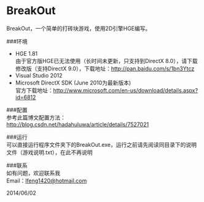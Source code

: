 BreakOut
===========
BreakOut，一个简单的打砖块游戏，使用2D引擎HGE编写。<br />

###环境<br />
* HGE 1.81<br />
	由于官方版HGE已无法使用（长时间未更新，只支持到DirectX 8.0），请下载修改版（支持DirectX 9.0），下载地址：http://pan.baidu.com/s/1bn3Ytcz<br />
* Visual Studio 2012<br />
* Microsoft DirectX SDK (June 2010为最新版本)<br />
	官方下载地址：http://www.microsoft.com/en-us/download/details.aspx?id=6812<br />

###配置<br />
参考此篇博文配置方法：http://blog.csdn.net/hadahuluwa/article/details/7527021

###运行<br />
可以直接运行程序文件夹下的BreakOut.exe，运行之前请先阅读同目录下的说明文件（游戏说明.txt），在此不再说明

###联系<br />
如有问题，欢迎联系我<br />
Email：lfeng1420@hotmail.com<br />

2014/06/02<br />

